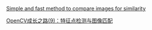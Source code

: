[Simple and fast method to compare images for similarity](http://stackoverflow.com/questions/4196453/simple-and-fast-method-to-compare-images-for-similarity)  

[OpenCV成长之路(9)：特征点检测与图像匹配](http://www.cnblogs.com/ronny/p/opencv_road_9.html)
